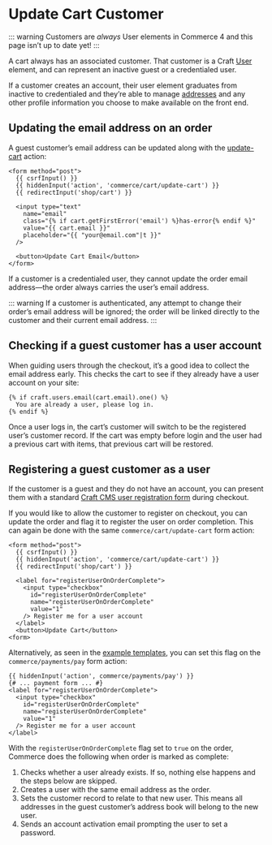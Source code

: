 # Update Cart Customer

::: warning
Customers are _always_ User elements in Commerce 4 and this page isn’t up to date yet!
:::

A cart always has an associated customer. That customer is a Craft [User](/4.x/users.md) element, and can represent an inactive guest or a credentialed user.

If a customer creates an account, their user element graduates from inactive to credentialed and they’re able to manage [addresses](addresses.md) and any other profile information you choose to make available on the front end.

## Updating the email address on an order

A guest customer’s email address can be updated along with the [update-cart](./dev/controller-actions.md#post-cart-update-cart) action:

```twig
<form method="post">
  {{ csrfInput() }}
  {{ hiddenInput('action', 'commerce/cart/update-cart') }}
  {{ redirectInput('shop/cart') }}

  <input type="text"
    name="email"
    class="{% if cart.getFirstError('email') %}has-error{% endif %}"
    value="{{ cart.email }}"
    placeholder="{{ "your@email.com"|t }}"
  />

  <button>Update Cart Email</button>
</form>
```

If a customer is a credentialed user, they cannot update the order email address—the order always carries the user’s email address.

::: warning
If a customer is authenticated, any attempt to change their order’s email address will be ignored; the order will be linked directly to the customer and their current email address.
:::

## Checking if a guest customer has a user account

When guiding users through the checkout, it’s a good idea to collect the email address early. This checks the cart to see if they already have a user account on your site:

```twig
{% if craft.users.email(cart.email).one() %}
  You are already a user, please log in.
{% endif %}
```

Once a user logs in, the cart’s customer will switch to be the registered user’s customer record. If the cart was empty before login and the user had a previous cart with items, that previous cart will be restored.

## Registering a guest customer as a user

If the customer is a guest and they do not have an account, you can present them with a standard [Craft CMS user registration
form](https://craftcms.com/knowledge-base/front-end-user-accounts#registration-form) during checkout.

If you would like to allow the customer to register on checkout, you can update the order and flag it to register the user on
order completion. This can again be done with the same `commerce/cart/update-cart` form action:

```twig
<form method="post">
  {{ csrfInput() }}
  {{ hiddenInput('action', 'commerce/cart/update-cart') }}
  {{ redirectInput('shop/cart') }}

  <label for="registerUserOnOrderComplete">
    <input type="checkbox"
      id="registerUserOnOrderComplete"
      name="registerUserOnOrderComplete"
      value="1"
    /> Register me for a user account
  </label>
  <button>Update Cart</button>
<form>
```

Alternatively, as seen in the [example templates](example-templates.md), you can set this flag on the `commerce/payments/pay` form action:

```twig
{{ hiddenInput('action', commerce/payments/pay') }}
{# ... payment form ... #}
<label for="registerUserOnOrderComplete">
  <input type="checkbox"
    id="registerUserOnOrderComplete"
    name="registerUserOnOrderComplete"
    value="1"
  /> Register me for a user account
</label>
```

With the `registerUserOnOrderComplete` flag set to `true` on the order, Commerce does the following when order is marked as complete:

1. Checks whether a user already exists. If so, nothing else happens and the steps below are skipped.
2. Creates a user with the same email address as the order.
3. Sets the customer record to relate to that new user. This means all addresses in the guest customer’s address book will belong to the new user.
4. Sends an account activation email prompting the user to set a password.
